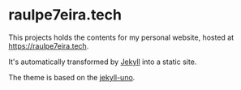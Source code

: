 # raulpe7eira.tech

This projects holds the contents for my personal website, hosted at <https://raulpe7eira.tech>.

It's automatically transformed by [Jekyll](https://jekyllrb.com/ "link to Jekyll website") into a static site.

The theme is based on the [jekyll-uno](https://github.com/joshgerdes/jekyll-uno "link to source of the jekyll-one theme").
